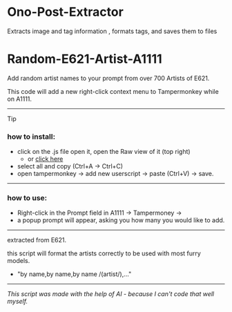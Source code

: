 # Ono-Post-Extractor
Extracts image and tag information , formats tags, and saves them to files

# Random-E621-Artist-A1111

Add random artist names to your prompt from over 700 Artists of E621.

This code will add a new right-click context menu to Tampermonkey while on A1111. 

--------------------------------
> [!TIP]
> ### how to install:
> - click on the .js file open it, open the Raw view of it (top right)
>   - or [click here](https://raw.githubusercontent.com/CryDotCom/Random-E621-Artist-A1111/master/R-Artists.js)
> - select all and copy (Ctrl+A -> Ctrl+C)
> - open tampermonkey -> add new userscript -> paste (Ctrl+V) -> save.
--------------------------------
### how to use:
- Right-click in the Prompt field in A1111 -> Tampermoney -> 
- a popup prompt will appear, asking you how many you would like to add.

--------------------------------

extracted from E621. 

this script will format the artists correctly to be used with most furry models.
- "by name,by name,by name /(artist/),..."

--------------------------------

_This script was made with the help of AI - because I can't code that well myself._

